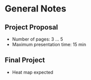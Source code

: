 # General Notes

## Project Proposal

- Number of pages: 3 ... 5
- Maximum presentation time: 15 min

## Final Project

- Heat map expected

